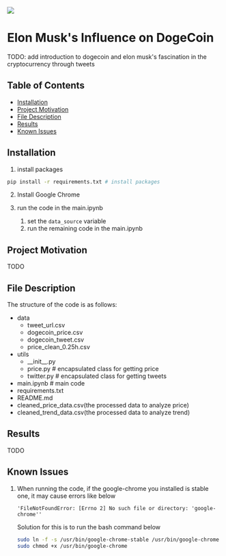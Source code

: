 ![](https://nairametrics.com/wp-content/uploads/2021/12/Elon-Musk-Dogecoin.jpeg)
# Elon Musk's Influence on DogeCoin
TODO: add introduction to dogecoin and elon musk's fascination in the cryptocurrency through tweets

## Table of Contents
* [Installation](#Installation)
* [Project Motivation](#motivation)
* [File Description](#description)
* [Results](#Results)
* [Known Issues](#issue)

## Installation
1. install packages
```bash
pip install -r requirements.txt # install packages
```
2. Install Google Chrome

3. run the code in the main.ipynb
   1. set the `data_source` variable
   2. run the remaining code in the main.ipynb

## Project Motivation <a name="motivation"></a>
TODO

## File Description <a name="description"></a>
The structure of the code is as follows:
- data
  - tweet_url.csv
  - dogecoin_price.csv
  - dogecoin_tweet.csv
  - price_clean_0.25h.csv
- utils
  - \_\_init\_\_.py
  - price.py # encapsulated class for getting price
  - twitter.py # encapsulated class for getting tweets
- main.ipynb # main code
- requirements.txt
- README.md
- cleaned_price_data.csv(the processed data to analyze price)
- cleaned_trend_data.csv(the processed data to analyze trend)

## Results
TODO

## Known Issues <a name="issue"></a>
1. When running the code, if the google-chrome you installed is stable one, it may cause errors like below
    ```
    'FileNotFoundError: [Errno 2] No such file or directory: 'google-chrome''
    ```
    Solution for this is to run the bash command below
    ```bash
    sudo ln -f -s /usr/bin/google-chrome-stable /usr/bin/google-chrome
    sudo chmod +x /usr/bin/google-chrome
    ```
